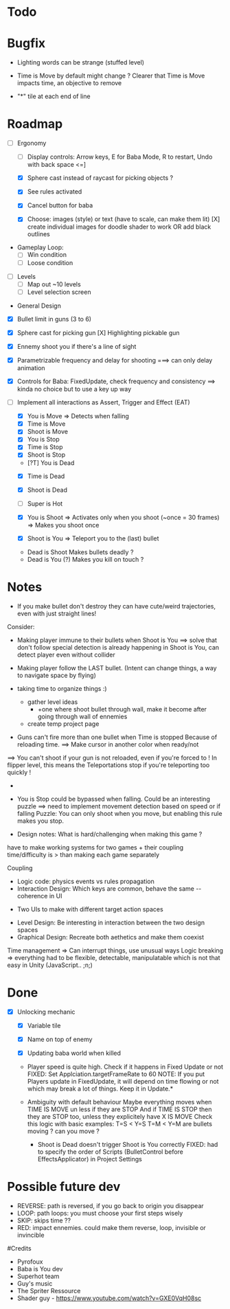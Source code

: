 # Todo



# Bugfix

- Lighting words can be strange (stuffed level)

- Time is Move by default might change ?
Clearer that Time is Move impacts time, an objective to remove

- "*" tile at each end of line


# Roadmap



- [ ] Ergonomy
  - [ ] Display controls: Arrow keys, E for Baba Mode, R to restart, Undo with back space <=]
  - [X] Sphere cast instead of raycast for picking objects ?
  - [X] See rules activated
  - [X] Cancel button for baba
  - [X] Choose: images (style) or text (have to scale, can make them lit)
    [X] create individual images for doodle shader to work
    OR add black outlines


- Gameplay Loop:
  - [ ] Win condition
  - [ ] Loose condition

- [ ] Levels
  - [ ] Map out ~10 levels
  - [ ] Level selection screen

-  General Design
  - [X] Bullet limit in guns (3 to 6)
  - [X] Sphere cast for picking gun
    [X] Highlighting pickable gun
  - [X] Ennemy shoot you if there's a line of sight
  - [X] Parametrizable frequency and delay for shooting
    ===> can only delay animation
  - [X] Controls for Baba: FixedUpdate, check frequency and consistency
  ==> kinda no choice but to use a key up way


- [ ] Implement all interactions as Assert, Trigger and Effect (EAT)
  - [X] You   is Move => Detects when falling
  - [X] Time  is Move
  - [X] Shoot is Move
  - [X] You   is Stop
  - [X] Time  is Stop
  - [X] Shoot is Stop
  - [?T] You   is Dead
  - [X] Time  is Dead
  - [X] Shoot is Dead
  - [ ] Super is Hot

  - [X] You is Shoot
    => Activates only when you shoot (~once = 30 frames)
    => Makes you shoot once

  - [X] Shoot is You
    => Teleport you to the (last) bullet


  - Dead is Shoot
  Makes bullets deadly ?
  - Dead is You (?)
  Makes you kill on touch ?

# Notes


- If you make bullet don't destroy they can have cute/weird trajectories, even with just
  straight lines!

Consider:
- Making player immune to their bullets when Shoot is You ==> solve that don't follow
  special detection is already happening in Shoot is You, can detect player even without collider
- Making player follow the LAST bullet. (Intent can change things, a way to navigate space by flying)
- taking time to organize things :)
  - gather level ideas
    - +one where shoot bullet through wall, make it become after going through wall of ennemies
  - create temp project page

- Guns can't fire more than one bullet when Time is stopped
Because of reloading time. ==> Make cursor in another color when ready/not

==> You can't shoot if your gun is not reloaded, even if you're forced to !
In flipper level, this means the Teleportations stop if you're teleporting too quickly !  

-


 - You is Stop could be bypassed when falling. Could be an interesting puzzle
  ==> need to implement movement detection based on speed or if falling
Puzzle: You can only shoot when you move, but enabling this rule makes you stop.

- Design notes: What is hard/challenging when making this game ?

have to make working systems for two games + their coupling
time/difficulty is > than making each game separately

Coupling
* Logic code: physics events vs rules propagation
* Interaction Design: Which keys are common, behave the same -- coherence in UI
+ Two UIs to make with different target action spaces
* Level Design: Be interesting in interaction between the two design spaces
* Graphical Design: Recreate both aethetics and make them coexist

Time management => Can interrupt things, use unusual ways
Logic breaking => everything had to be flexible, detectable, manipulatable which is not that easy in Unity (JavaScript.. ;n;)

# Done

- [x] Unlocking mechanic
  - [X] Variable tile
  - [X] Name on top of enemy
  - [x] Updating baba world when killed



  - Player speed is quite high. Check if it happens in Fixed Update or not
  FIXED: Set Applciation.targetFrameRate to 60
  NOTE: If you put Players update in FixedUpdate, it will depend on time flowing or not
  which may break a lot of things. Keep it in Update.*

  - Ambiguity with default behaviour
    Maybe everything moves when TIME IS MOVE un less if they are STOP
    And if TIME IS STOP then they are STOP too, unless they explicitely have X IS MOVE
    Check this logic with basic examples:
    T=S < Y=S
    T=M < Y=M
    are bullets moving ? can you move ?

    - Shoot is Dead doesn't trigger Shoot is You correctly
    FIXED: had to specify the order of Scripts (BulletControl before EffectsApplicator) in Project Settings

# Possible future dev

- REVERSE: path is reversed, if you go back to origin you disappear
- LOOP: path loops: you must choose your first steps wisely
- SKIP: skips time ??
- RED: impact ennemies. could make them reverse, loop, invisible or invincible



#Credits
- Pyrofoux
- Baba is You dev
- Superhot team
- Guy's music
- The Spriter Ressource
- Shader guy - https://www.youtube.com/watch?v=GXE0VqH08sc
